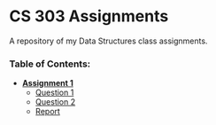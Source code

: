# CS 303 Assignments
A repository of my Data Structures class assignments.

### Table of Contents:
* **[Assignment 1](Assignment1)**
  * [Question 1](Assignment1/Question1)
  * [Question 2](Assignment1/Question2)
  * [Report](Assignment1/report_1.md)

